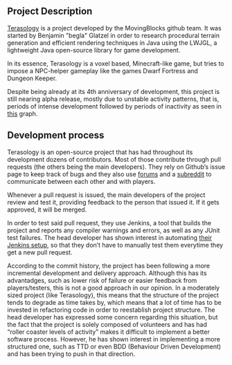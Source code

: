 <!---
	Describe project selected
-->

Project Description
--------

[Terasology](http://terasology.org/) is a project developed by the MovingBlocks github team. It was started by Benjamin "begla" Glatzel in order to research procedural terrain generation and efficient rendering techniques in Java using the LWJGL, a lightweight Java open-source library for game development.

In its essence, Terasology is a voxel based, Minecraft-like game, but tries to impose a NPC-helper gameplay like the games Dwarf Fortress and Dungeon Keeper.

Despite being already at its 4th anniversary of development, this project is still nearing alpha release, mostly due to unstable activity patterns, that is, periods of intense development followed by periods of inactivity as seen in [this](https://github.com/MovingBlocks/Terasology/graphs/contributors) graph. 


<!---
	Analyse development process used
-->

Development process
--------
Terasology is an open-source project that has had throughout its development dozens of contributors. Most of those contribute through pull requests (the others being the main developers). They rely on Github’s issue page to keep track of bugs and they also use [forums](http://forum.terasology.org/) and a [subreddit](https://www.reddit.com/r/terasology) to communicate between each other and with players.

Whenever a pull request is issued, the main developers of the project review and test it, providing feedback to the person that issued it. If it gets approved, it will be merged.

In order to test said pull request, they use Jenkins, a tool that builds the project and reports any compiler warnings and errors, as well as any JUnit test failures. The head developer has shown interest in automating [their Jenkins setup](http://jenkins.terasology.org/job/TerasologyPRs/), so that they don’t have to manually test them everytime they get a new pull request. 

According to the commit history, the project has been following a more incremental development and delivery approach. Although this has its advantadges, such as lower risk of failure or easier feedback from players/testers, this is not a good approach in our opinion. In a moderately sized project (like Terasology), this means that the structure of the project tends to degrade as time takes by, which means that a lot of time has to be invested in refactoring code in order to reestablish project structure. The head developer has expressed some concern regarding this situation, but the fact that the project is solely composed of volunteers and has had “roller coaster levels of activity” makes it difficult to implement a better software process. However, he has shown interest in implementing a more structured one, such as TTD or even BDD (Behaviour Driven Development) and has been trying to push in that direction.
